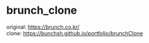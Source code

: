 # brunch_clone
original: https://brunch.co.kr/ </br>
clone: https://bunchsh.github.io/portfolio/brunchClone
